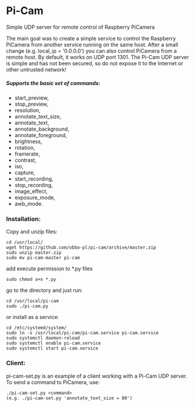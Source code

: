 # Pi-Cam
Simple UDP server for remote control of Raspberry PiCamera

The main goal was to create a simple service to control the Raspberry PiCamera from another service running on the same host.
After a small change (e.g. local_ip = '0.0.0.0') you can also control PiCamera from a remote host. By default, it works on UDP port 1301. The Pi-Cam UDP server is simple and has not been secured, so do not expose it to the Internet or other untrusted network!

##### Supports the basic set of commands:
- start_preview,
- stop_preview,
- resolution,
- annotate_text_size,
- annotate_text,
- annotate_background,
- annotate_foreground,
- brightness,
- rotation,
- framerate,
- contrast,
- iso,
- capture,
- start_recording,
- stop_recording,
- image_effect,
- exposure_mode,
- awb_mode.

### Installation:
Copy and unzip files:
```
cd /usr/local/
wget https://github.com/obbo-pl/pi-cam/archive/master.zip
sudo unzip master.zip
sudo mv pi-cam-master pi-cam
```
add execute permission to *.py files
```
sudo chmod a+x *.py
```
go to the directory and just run:
```
cd /usr/local/pi-cam
sudo ./pi-cam.py
```
or install as a service:
```
cd /etc/systemd/system/ 
sudo ln -s /usr/local/pi-cam/pi-cam.service pi-cam.service
sudo systemctl daemon-reload
sudo systemctl enable pi-cam.service
sudo systemctl start pi-cam.service
```

### Client:
pi-cam-set.py is an example of a client working with a Pi-Cam UDP server. To send a command to PiCamera, use:
```
./pi-cam-set.py <command>
(e.g. ./pi-cam-set.py 'annotate_text_size = 80')
```
